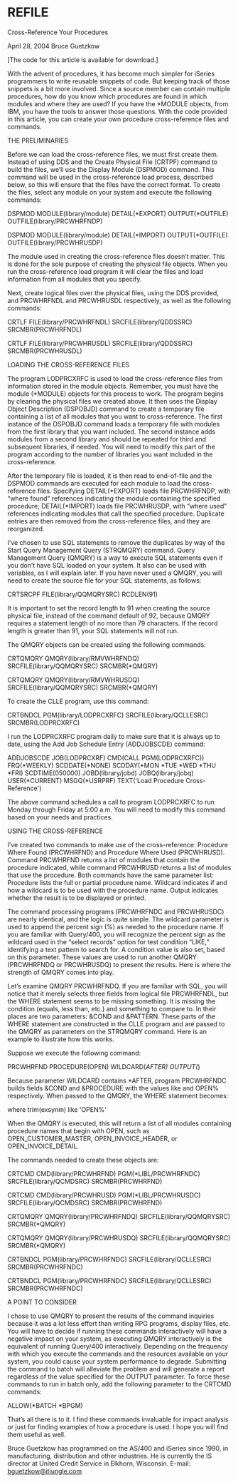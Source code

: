 # REFILE
Cross-Reference Your Procedures

April 28, 2004 Bruce Guetzkow

[The code for this article is available for download.]

With the advent of procedures, it has become much simpler for iSeries programmers to write reusable snippets of code. But keeping track of those snippets is a bit more involved. Since a source member can contain multiple procedures, how do you know which procedures are found in which modules and where they are used? If you have the *MODULE objects, from IBM, you have the tools to answer those questions. With the code provided in this article, you can create your own procedure cross-reference files and commands.

THE PRELIMINARIES

Before we can load the cross-reference files, we must first create them. Instead of using DDS and the Create Physical File (CRTPF) command to build the files, we’ll use the Display Module (DSPMOD) command. This command will be used in the cross-reference load process, described below, so this will ensure that the files have the correct format. To create the files, select any module on your system and execute the following commands:

DSPMOD MODULE(library/module)
       DETAIL(*EXPORT)
       OUTPUT(*OUTFILE)
       OUTFILE(library/PRCWHRFNDP)

DSPMOD MODULE(library/module)
       DETAIL(*IMPORT)
       OUTPUT(*OUTFILE)
       OUTFILE(library/PRCWHRUSDP)

The module used in creating the cross-reference files doesn’t matter. This is done for the sole purpose of creating the physical file objects. When you run the cross-reference load program it will clear the files and load information from all modules that you specify.

Next, create logical files over the physical files, using the DDS provided, and PRCWHRFNDL and PRCWHRUSDL respectively, as well as the following commands:

CRTLF FILE(library/PRCWHRFNDL)
      SRCFILE(library/QDDSSRC)
      SRCMBR(PRCWHRFNDL)
       
CRTLF FILE(library/PRCWHRUSDL)
      SRCFILE(library/QDDSSRC)
      SRCMBR(PRCWHRUSDL)

LOADING THE CROSS-REFERENCE FILES

The program LODPRCXRFC is used to load the cross-reference files from information stored in the module objects. Remember, you must have the module (*MODULE) objects for this process to work. The program begins by clearing the physical files we created above. It then uses the Display Object Description (DSPOBJD) command to create a temporary file containing a list of all modules that you want to cross-reference. The first instance of the DSPOBJD command loads a temporary file with modules from the first library that you want included. The second instance adds modules from a second library and should be repeated for third and subsequent libraries, if needed. You will need to modify this part of the program according to the number of libraries you want included in the cross-reference.

After the temporary file is loaded, it is then read to end-of-file and the DSPMOD commands are executed for each module to load the cross-reference files. Specifying DETAIL(*EXPORT) loads file PRCWHRFNDP, with “where found” references indicating the module containing the specified procedure; DETAIL(*IMPORT) loads file PRCWHRUSDP, with “where used” references indicating modules that call the specified procedure. Duplicate entries are then removed from the cross-reference files, and they are reorganized.

I’ve chosen to use SQL statements to remove the duplicates by way of the Start Query Management Query (STRQMQRY) command. Query Management Query (QMQRY) is a way to execute SQL statements even if you don’t have SQL loaded on your system. It also can be used with variables, as I will explain later. If you have never used a QMQRY, you will need to create the source file for your SQL statements, as follows:

CRTSRCPF FILE(library/QQMQRYSRC)
         RCDLEN(91)

It is important to set the record length to 91 when creating the source physical file, instead of the command default of 92, because QMQRY requires a statement length of no more than 79 characters. If the record length is greater than 91, your SQL statements will not run.

The QMQRY objects can be created using the following commands:

CRTQMQRY QMQRY(library/RMVWHRFNDQ)
         SRCFILE(library/QQMQRYSRC)
         SRCMBR(*QMQRY)

CRTQMQRY QMQRY(library/RMVWHRUSDQ)
         SRCFILE(library/QQMQRYSRC)
         SRCMBR(*QMQRY)

To create the CLLE program, use this command:

CRTBNDCL PGM(library/LODPRCXRFC)
         SRCFILE(library/QCLLESRC)
         SRCMBR(LODPRCXRFC)

I run the LODPRCXRFC program daily to make sure that it is always up to date, using the Add Job Schedule Entry (ADDJOBSCDE) command:

ADDJOBSCDE JOB(LODPRCXRF)
           CMD(CALL PGM(LODPRCXRFC))
           FRQ(*WEEKLY)
           SCDDATE(*NONE)
           SCDDAY(*MON *TUE *WED *THU *FRI)
           SCDTIME(050000)
           JOBD(library/jobd)
           JOBQ(library/jobq)
           USER(*CURRENT)
           MSGQ(*USRPRF)
           TEXT('Load Procedure Cross-Reference')

The above command schedules a call to program LODPRCXRFC to run Monday through Friday at 5:00 a.m. You will need to modify this command based on your needs and practices.

USING THE CROSS-REFERENCE

I’ve created two commands to make use of the cross-reference: Procedure Where Found (PRCWHRFND) and Procedure Where Used (PRCWHRUSD). Command PRCWHRFND returns a list of modules that contain the procedure indicated, while command PRCWHRUSD returns a list of modules that use the procedure. Both commands have the same parameter list: Procedure lists the full or partial procedure name. Wildcard indicates if and how a wildcard is to be used with the procedure name. Output indicates whether the result is to be displayed or printed.

The command processing programs (PRCWHRFNDC and PRCWHRUSDC) are nearly identical, and the logic is quite simple. The wildcard parameter is used to append the percent sign (%) as needed to the procedure name. If you are familiar with Query/400, you will recognize the percent sign as the wildcard used in the “select records” option for test condition “LIKE,” identifying a text pattern to search for. A condition value is also set, based on this parameter. These values are used to run another QMQRY (PRCWHRFNDQ or PRCWHRUSDQ) to present the results. Here is where the strength of QMQRY comes into play.

Let’s examine QMQRY PRCWHRFNDQ. If you are familiar with SQL, you will notice that it merely selects three fields from logical file PRCWHRFNDL, but the WHERE statement seems to be missing something. It is missing the condition (equals, less than, etc.) and something to compare to. In their places are two parameters: &COND and &PATTERN. These parts of the WHERE statement are constructed in the CLLE program and are passed to the QMQRY as parameters on the STRQMQRY command. Here is an example to illustrate how this works.

Suppose we execute the following command:

PRCWHRFND PROCEDURE(OPEN) 
          WILDCARD(*AFTER) 
          OUTPUT(*)

Because parameter WILDCARD contains *AFTER, program PRCWHRFNDC builds fields &COND and &PROCEDURE with the values like and OPEN% respectively. When passed to the QMQRY, the WHERE statement becomes:

where trim(exsynm) like 'OPEN%'

When the QMQRY is executed, this will return a list of all modules containing procedure names that begin with OPEN, such as OPEN_CUSTOMER_MASTER, OPEN_INVOICE_HEADER, or OPEN_INVOICE_DETAIL.

The commands needed to create these objects are:

CRTCMD CMD(library/PRCWHRFND)
       PGM(*LIBL/PRCWHRFNDC)
       SRCFILE(library/QCMDSRC)
       SRCMBR(PRCWHRFND)

CRTCMD CMD(library/PRCWHRUSD)
       PGM(*LIBL/PRCWHRUSDC)
       SRCFILE(library/QCMDSRC)
       SRCMBR(PRCWHRFND)

CRTQMQRY QMQRY(library/PRCWHRFNDQ)
         SRCFILE(library/QQMQRYSRC)
         SRCMBR(*QMQRY)

CRTQMQRY QMQRY(library/PRCWHRUSDQ)
         SRCFILE(library/QQMQRYSRC)
         SRCMBR(*QMQRY)

CRTBNDCL PGM(library/PRCWHRFNDC)
         SRCFILE(library/QCLLESRC)
         SRCMBR(PRCWHRFNDC)

CRTBNDCL PGM(library/PRCWHRFNDC)
         SRCFILE(library/QCLLESRC)
         SRCMBR(PRCWHRFNDC)

A POINT TO CONSIDER

I chose to use QMQRY to present the results of the command inquiries because it was a lot less effort than writing RPG programs, display files, etc. You will have to decide if running these commands interactively will have a negative impact on your system, as executing QMQRY interactively is the equivalent of running Query/400 interactively. Depending on the frequency with which you execute the commands and the resources available on your system, you could cause your system performance to degrade. Submitting the command to batch will alleviate the problem and will generate a report regardless of the value specified for the OUTPUT parameter. To force these commands to run in batch only, add the following parameter to the CRTCMD commands:

ALLOW(*BATCH *BPGM)

That’s all there is to it. I find these commands invaluable for impact analysis or just for finding examples of how a procedure is used. I hope you will find them useful as well.

Bruce Guetzkow has programmed on the AS/400 and iSeries since 1990, in manufacturing, distribution and other industries. He is currently the IS director at United Credit Service in Elkhorn, Wisconsin. E-mail: bguetzkow@itjungle.com 
